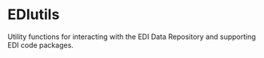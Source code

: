 # EDIutils
Utility functions for interacting with the EDI Data Repository and supporting EDI code packages.
